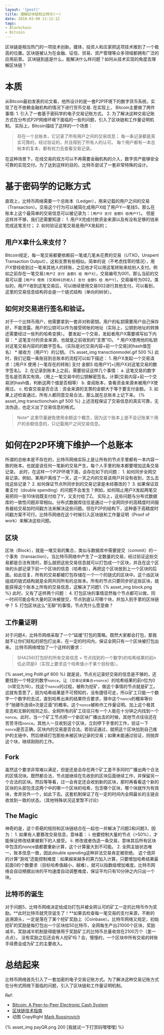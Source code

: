 ```yaml
---
layout: '[post]'
title: 理解区块链和比特币(一)
date: 2018-03-08 11:12:12
tags: 
- Blockchain
- Bitcoin
---
```

区块链是相当热门的一项技术创新。媒体，投资人和庄家把这项技术推到了一个极高的位置。区块链被认为在金融、征信、贸易、资产管理等众多领域都拥有广泛的应用前景。
区块链到底是什么，能解决什么样问题？如何从技术实现的角度去理解区块链？
<!-- more -->
# 本质
从Bitcoin最初发表的论文看，他所设计的是一套P2P环境下的数字货币系统，实现了在不依赖金融机构的情况下进行货币交易.
在实现上， Bitcoin主要做了两件事情:
	1. 引入了一套基于密码学的电子交易记账方式。
	2. 为了解决这种交易记账方式在分布式P2P网络环境下面临的一些列问题，引入了区块链和工作量证明机制。
实际上，Bitcoin描绘了这样的一个场景：
> 存在一个总账本，它记录了所有用户之间的交易信息；
> 每一条记录都是真实可靠的，经过验证的，并且得到了所有人的认可。
> 每个用户都有一本总帐本的复本，都有权力去查看交易记录。

在这种场景下，在线交易的双方可以不再需要金融机构的介入，数字资产能够安全可靠的实现交付。为了达到这样的目的，比特币尝试了一套非常特殊的设计。

# 基于密码学的记账方式
直观上，比特币网络需要一个总账本（Ledger），用来记载的用户之间的交易（Transaction）。交易这个行为可以被简化成用户X给了用户Y一笔钱S，那么在账本上这个最简单的交易信息可以被记录为：`[用户X 支付 金额S 给用户Y]`。
但是这样并不够，我们还需要知道：
	1.	用户X完成付款资金来源以及有没有足够的钱来完成这笔支付；
	2.	如何验证这笔交易是用户X发起的；

## 用户X拿什么来支付？
Bitcoin规定，每一笔交易都要依赖前一笔或几笔未花费的交易（UTXO，Unspent Transaction Output），这和支票有些相似。简单的说（不考虑找零的情况），用户X曾经收到过一笔来其他人的转账，之后他才可以用这笔转账来给别人支付。例如之前存在一笔交易`[用户Z 支付 金额S 给 用户X]`，交易编号为001，那么当前的交易可以是 `[用户X 使用 [交易001的收入] 支付 金额S 给 用户Y]`，交易编号为002。类似的，用户Y收到这笔交易后，可以继续使用交易002进行其他支付。可以看到，这里的交易信息结构将会是一个链式结构（单向的树状）。

## 如何对交易进行签名和验证。
对于一个比特币用户，他需要拿到一套非对称密钥。用户的私钥需要用户自己保存好，不能泄露。用户的公钥可以作为接受转账的地址（实际上，公钥到地址的转换还需要经过一些列的哈希变换）。
要发起一个交易，发起者用户X需要填写如下内容：
	*	这笔支付的资金来源，也就是之前收到的“支票”ID。
	*	用户X使用他的私钥对这笔交易内容的的数字签名。（实际是对[交易内容+前一个交易]的hash值签名）
	*	接收方（用户Y）的公钥。
{% asset_img transctionmodel.gif 500 %}
此时，我们记载一条账目到总账本的流程可以如下描述：
	1. 用户X发起一个交易请求：[用户X 使用 [一笔存在的转账] 支付 金额S 给用户Y]+[用户X对这笔交易的数字签名]。
	2. 在记录到账本上之前，需要验证这样几个事情：
		a. 这笔交易的数字签名是否真实有效。（用上一笔交易中的公钥解密签名，计算[交易内容+前一个交易]的hash值，判断这两个值是否相等）
		b. 查阅账本，查看资金来源未被用户X使用过。
		c. 检查交易是否合法：资金来源的支票的金额大于等于要支付金额。
	3. 如果上述检查通过，所有人都同意交易合法，那么就在总账本上记下来。
{% asset_img transctionchain.gif 500 %}
上述流程保证了交易信息的真实可靠，无法伪造，也定义出了交易信息的格式。
> Note* 这里尽量避免使用余额这个概念，因为这个账本上是不会记账某个用户的余额信息的，只记载用户之间交易信息。

# 如何在P2P环境下维护一个总账本
所谓的总帐本是不存在的，比特币网络实际上是让所有的节点手里都有一本内容一致的账本。也就是说任何一笔新的交易产生，每个人手里的账本都要增加这条交易记录。
此时，在这样一个P2P环境下面，会存在如下的问题：
	1.	如何同步全网交易记录。例如，某用户离线了一天，这一天之内的交易该用户并没有收到，怎么去找这些记录？
	2.	如何保证节点所同步到的交易记录是未经篡改的？
	3.	如果保证双重支付（double spending）的问题不会发生？例如，如何阻止用户X发起两笔交易把同一张10块钱既支付给了Y，又支付给了Z。
实际上，这些问题与分布式数据库的一致性问题非常相似。分布式数据库往往是通过一个全网同步的高精度时间服务器给交易加时间戳方法来解决这些问题。但在P2P的结构下，这种基于高精度时间戳方案不可行。比特币网络在这个时候引入区块链和工作量证明（Proof of work）来解决这些问题。

## 区块
区块（Block），就是一堆交易的集合，类似与数据库中需要提交（commit）的一个事务（transaction）。当比特币网络中产生了一定数量的交易，经过验证这些交易都是合法有效的，那么就把这些交易信息就可以打包成一个区块，并且在这个区块的头部记录下前一个区块的信息（哈希值），再把这个区块放到上一个区块的后面。如此往复，所有的交易都被打包存储在一个一个的链式的区块中。这个由区块组成的链式结构就是全网共同所有的总账本。所有的节点只要同步好这些区块，就能获得这个账本上所有的交易信息，这解决了问题1.
{% asset_img block.png %}
此时，又有了这样两个问题：
	4.	打包区块的事情显然每个节点都可以做，同一时间可能会有大量的区块被提交，节点到底认可哪个块，并加入到手里的区块链中？
	5.	打包区块这么“无聊”的事情，节点凭什么愿意做？
## 工作量证明
对于问题4，比特币网络采取了一个“延缓”打包的策略。既然大家都会打包，那我就不让你们轻松的把包打出来，在一定的时间内，保证全网只有一个区块被打包出来。
比特币网络增加了一个这样的要求：
>	SHA256(打包好的所有交易信息 + 节点找到的一个数字)的哈希结果的前n位必须是0（实现上要求这个哈希值小于某个目标值）。

{% asset_img PoW.gif 800 %}
就是说，节点光记录好交易的信息是不够的，还要找到一个特定的数字`nonce`，让（`交易记录集合`+`nonce`）的哈希结果的前n位为0（n常见为16）。找这个`nonce`的过程，被称为挖矿，做这个事情的节点就是矿工。这就有意思了，因为哈希结果是不可预知的，没有捷径可走，所以矿工只能一个数字一个数字的去试，直到哈希出来的结果符合要求，猜中这个`nonce`的概率等价于“抛硬币连续n次是正面”的概率。这个`nonce`被称作工作量证明。加上这个极其变态和无聊的规则之后，全网所有的矿工往往只有一个人能在十分钟之内找到一个`nonce`。此时，当一个矿工节点把一个新区块广播出去的时候，其他节点往往还在苦苦寻找`nonce`。其他人一旦收到这个区块，立刻停下手里的工作，验证一下`nonce`是否正确，区块内的交易是否合法。若验证通过，就把这个区块加到自己维护的主链中，然后继续打包那些未被区块记录的交易；如果未能通过验证，则抛弃这个块，继续刚刚的工作。
## Fork
虽然这个要求非常难以满足，但是还是会存在两个矿工差不多同时广播出两个合法的区情况块。既然都合法，节点就继续在先收到的区块后面继续工作，并保留另一个合法的区块。然后等等看，过一会肯定还会收到新的区块，那时再看看这个新的区块的头部包含这两个中的哪一个区块的哈希，包含哪个区块，哪个块就作为有效块，舍弃另外一个，如此下去。这套机制保证了在一定的时间内全网最长的主链会收敛到一致的状态。（其他特殊状况这里暂不讨论）
## The Magic
神奇的是，这个奇葩的规则和区块链结合在一起也一并解决了问题2和问题3，因为：
	1.	如果有人要篡改交易信息，意味着：
		i.	他要控制大量的节点（>50%），才能保证修改结果被剩下的人接受。
		ii.	修改或者伪造一条交易，意味其后所有区块中包含的nonce值都要重新计算，这个计算量大到不可能。
	2.	全网主链状态唯一，账本信息一致，因此double spending这种非法交易肯定被拒绝。
这个诡异的计算“游戏”还能控制难度：如果越来越多的算力加入计算，只要增加哈希结果最前面0的个数要求（目标哈希值越小，越难），就可以指数级增加难度。比特币网络会自动根据出块的平均速度自动调整难度，保证平均只有10分钟之内只出一个块。

## 比特币的诞生
对于问题5，比特币网络决定给成功打包并被全网认可的矿工一定的比特币作为奖励。**此时比特币就凭空诞生了！**如果去检查每一笔交易的支付来源，不断的追溯源头，一定是落在了某个挖矿奖励上（Coinbase）。比特币网络又规定，初始挖矿的奖励是每打包出一个区块给50比特币，全网每生产出21000个区块，奖励减半。奖励减半机制是得能够用于奖励矿工的比特币总量收敛在2100万个（差一点点）。
没有奖励之后还会有人挖矿吗？会，慢慢的，一个区块中所有交易的转账手续费会成为矿工的主要收入。

# 总结起来
比特币网络首先引入了一套加密的电子交易记账方式。为了解决这种交易记账方式在分布式网络下面临的问题，引入了区块链和工作量证明机制。

Ref:
*   [Bitcoin: A Peer-to-Peer Electronic Cash System](https://bitcoin.org/bitcoin.pdf)
*	[区块链技术指南](https://www.gitbook.com/book/yeasy/blockchain_guide)
*	动图 CopyRight [Mark Russinovich](https://twitter.com/markrussinovich)

{% asset_img payQR.png 200 [我就试一下打赏码嘿嘿嘿] %}